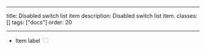 <!--
 *              © 2025 Visa
 *
 * Licensed under the Apache License, Version 2.0 (the "License");
 * you may not use this file except in compliance with the License.
 * You may obtain a copy of the License at
 *
 *         http://www.apache.org/licenses/LICENSE-2.0
 *
 * Unless required by applicable law or agreed to in writing, software
 * distributed under the License is distributed on an "AS IS" BASIS,
 * WITHOUT WARRANTIES OR CONDITIONS OF ANY KIND, either express or implied.
 * See the License for the specific language governing permissions and
 * limitations under the License.
 *
 -->

---

title: Disabled switch list item
description: Disabled switch list item.
classes: []
tags: ["docs"]
order: 20

---

<ul style="max-inline-size: 343px;">
    <li class="v-surface v-px-8 v-py-6 v-flex v-align-items-center v-typography-label-large v-flex-wrap v-gap-10 v-justify-content-between" style="min-block-size: 64px">
        <label class="v-switch-label" for="switch-control-2">
            Item label
        </label>
        <input class="v-switch" id="switch-control-2" disabled name="switch-control-2" role="switch" type="checkbox"/>
    </li>
</ul>
